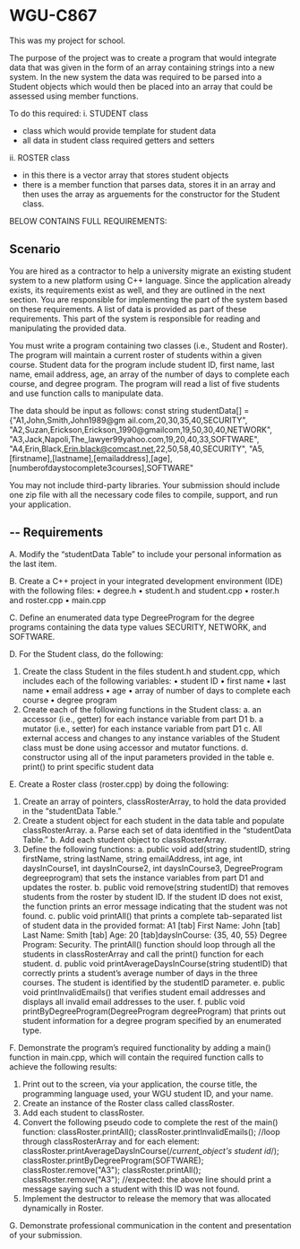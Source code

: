 # WGU-C867

This was my project for school. 

The purpose of the project was to create a program that would integrate data that was given in the form of an array containing strings into a new system. 
In the new system the data was required to be parsed into a Student objects which would then be placed into an array that could be assessed using member functions. 

To do this required: 
i. STUDENT class
- class which would provide template for student data  
- all data in student class required getters and setters

ii. ROSTER class 
- in this there is a vector array that stores student objects
- there is a member function that parses data, stores it in an array and then uses the array as arguements for the constructor for the Student class. 




BELOW CONTAINS FULL REQUIREMENTS: 




Scenario
--------

You are hired as a contractor to help a university migrate an existing student system to a new platform using C++ language.
Since the application already exists, its requirements exist as well, and they are outlined in the next section.
You are responsible for implementing the part of the system based on these requirements.
A list of data is provided as part of these requirements. This part of the system is responsible for reading and manipulating the provided data.

You must write a program containing two classes (i.e., Student and Roster). The program will maintain a current roster of students within a given course.
Student data for the program include student ID, first name, last name, email address, age, an array of the number of days to complete each course, and degree program.
The program will read a list of five students and use function calls to manipulate data.

The data should be input as follows:
const string studentData[] = 
{"A1,John,Smith,John1989@gm ail.com,20,30,35,40,SECURITY",
"A2,Suzan,Erickson,Erickson_1990@gmailcom,19,50,30,40,NETWORK",
"A3,Jack,Napoli,The_lawyer99yahoo.com,19,20,40,33,SOFTWARE",
"A4,Erin,Black,Erin.black@comcast.net,22,50,58,40,SECURITY",
"A5,[firstname],[lastname],[emailaddress],[age], [numberofdaystocomplete3courses],SOFTWARE"

You may not include third-party libraries. Your submission should include one zip file with all the necessary code files to compile, support, and run your application.

--
Requirements
--

A.  Modify the “studentData Table” to include your personal information as the last item.

B.  Create a C++ project in your integrated development environment (IDE) with the following files:
  •  degree.h
  •  student.h and student.cpp
  •  roster.h and roster.cpp
  •  main.cpp

C.  Define an enumerated data type DegreeProgram for the degree programs containing the data type values SECURITY, NETWORK, and SOFTWARE.

D.  For the Student class, do the following:
  1.  Create the class Student  in the files student.h and student.cpp, which includes each of the following variables:
    •  student ID
    •  first name
    •   last name
    •  email address
    •  age
    •  array of number of days to complete each course
    •  degree program
  2.  Create each of the following functions in the Student class:
    a.  an accessor (i.e., getter) for each instance variable from part D1
    b.  a mutator (i.e., setter) for each instance variable from part D1
    c.  All external access and changes to any instance variables of the Student class must be done using accessor and mutator functions.
    d.  constructor using all of the input parameters provided in the table
    e.  print() to print specific student data

E.  Create a Roster class (roster.cpp) by doing the following:
  1.  Create an array of pointers, classRosterArray, to hold the data provided in the “studentData Table.”
  2.  Create a student object for each student in the data table and populate classRosterArray.
    a.  Parse each set of data identified in the “studentData Table.”
    b.  Add each student object to classRosterArray.
  3.  Define the following functions:
    a.  public void add(string studentID, string firstName, string lastName, string emailAddress, int age, int daysInCourse1, int daysInCourse2, int daysInCourse3, DegreeProgram degreeprogram)  that sets the instance variables from part D1 and updates the roster.
    b.  public void remove(string studentID)  that removes students from the roster by student ID. If the student ID does not exist, the function prints an error message indicating that the student was not found.
    c. public void printAll() that prints a complete tab-separated list of student data in the provided format: A1 [tab] First Name: John [tab] Last Name: Smith [tab] Age: 20 [tab]daysInCourse: {35, 40, 55} Degree Program: Security. The printAll() function should loop through all the students in classRosterArray and call the print() function for each student.
    d.  public void printAverageDaysInCourse(string studentID)  that correctly prints a student’s average number of days in the three courses. The student is identified by the studentID parameter.
    e.  public void printInvalidEmails() that verifies student email addresses and displays all invalid email addresses to the user.
    f.  public void printByDegreeProgram(DegreeProgram degreeProgram) that prints out student information for a degree program specified by an enumerated type.
    
F.  Demonstrate the program’s required functionality by adding a main() function in main.cpp, which will contain the required function calls to achieve the following results:
  1.  Print out to the screen, via your application, the course title, the programming language used, your WGU student ID, and your name.
  2.  Create an instance of the Roster class called classRoster.
  3.  Add each student to classRoster.
  4.  Convert the following pseudo code to complete the rest of the  main() function:
    classRoster.printAll();
    classRoster.printInvalidEmails();
    //loop through classRosterArray and for each element:
    classRoster.printAverageDaysInCourse(/*current_object's student id*/);
    classRoster.printByDegreeProgram(SOFTWARE);
    classRoster.remove("A3");
    classRoster.printAll();
    classRoster.remove("A3");
    //expected: the above line should print a message saying such a student with this ID was not found.
  5.  Implement the destructor to release the memory that was allocated dynamically in Roster.
  
  G.  Demonstrate professional communication in the content and presentation of your submission.
